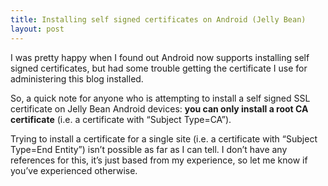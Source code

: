 ```yaml
---
title: Installing self signed certificates on Android (Jelly Bean)
layout: post
---
```


I was pretty happy when I found out Android now supports installing self signed certificates, but had some trouble getting the certificate I use for administering this blog installed.

So, a quick note for anyone who is attempting to install a self signed SSL certificate on Jelly Bean Android devices: **you can only install a root CA certificate** (i.e. a certificate with “Subject Type=CA”).

Trying to install a certificate for a single site (i.e. a certificate with “Subject Type=End Entity”) isn’t possible as far as I can tell. I don’t have any references for this, it’s just based from my experience, so let me know if you’ve experienced otherwise.